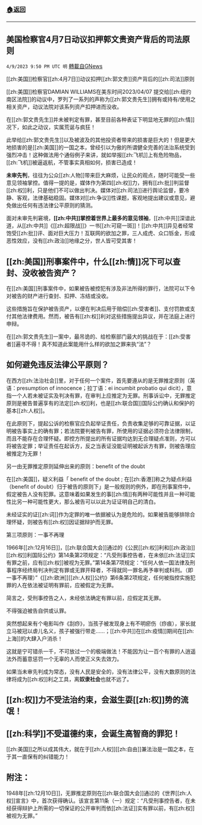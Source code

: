 ###  [:house:返回](README.md)
---


## 美国检察官4月7日动议扣押郭文贵资产背后的司法原则
`4/9/2023 9:50 PM UTC 明` [轉載自GNews](https://gnews.org/articles/1078887)

[[zh:美国]]检察官[[zh:4月7日]]动议扣押[[zh:郭文贵]]资产背后的[[zh:司法]]原则

[[zh:美国]]检察官DAMIAN WILLIAMS在美东时间2023/04/07 提交给[[zh:纽约南区法院]]的动议中，罗列了一系列的声称为[[zh:郭文贵先生]]拥有或持有/使用之相关资产，动议法院对该系列资产扣押进而没收。

在[[zh:郭文贵先生]]并未被判定有罪，甚至目前各种表证下明显地无罪的[[zh:情]]况下，如此之动议，实属荒诞与疯狂！

此举给[[zh:郭文贵先生]]以及被波及的其他投资者带来的损害是巨大的！但是更大地损害的是[[zh:美国]]的一国之本，曾经引以为傲的所谓健全完善的法治系统受到强烈冲击！这种做法用个通俗例子来讲，就如举报[[zh:飞机]]上有危险物品，[[zh:飞机]]被逼返航，不管事实真相如何，损害已造成！

**未审先判**，往往为公众[[zh:人物]]带来巨大麻烦，让民众的观点，随时可能受一些意见领袖掌控。值得一提的是，媒体作为第四[[zh:权]]力，拥有[[zh:批]]判监督[[zh:权]]利，只是他们不可以做出判决。媒体对[[zh:司法]]进行舆论监督，要冷静、客观，法律基础稳固。媒体对[[zh:争议]]性课题，客观地提出建议或意见，避免做出任何有违法律公平原则的猜测。

面对未审先判窘境，**[[zh:中共]]掌控着世界上最多的意见领袖**，[[zh:中共]]深谙此道，从[[zh:中共]]《[[zh:超限战]]》一书[[zh:可窥一斑]]！[[zh:中共]]异见者经常饱受[[zh:批]]评、面对巨大压力！互联网的欲加之罪，三人成虎、众口铄金，形成恶性效应，没有[[zh:政治]]地缘之分，世人皆可受其害！

## [[zh:美国]]刑事案件中，什么[[zh:情]]况下可以查封、没收被告资产？

在[[zh:美国]]刑事案件中，如果被告被控犯有涉及非法所得的罪行，法院可以下令对被告的财产进行查封、扣押、冻结或没收。

这些措施旨在保护被告资产，以便在判决后用于赔偿[[zh:受害者]]、支付罚款或支付其他法律费用。然而，被告有[[zh:权]]利对这些措施提出异议，并在法庭上进行申辩。

在[[zh:郭文贵先生]]一案中，最吊诡的、给检察部门最大的挑战在于：[[zh:受害者]]遍寻不得！真不知道此案能用什么样的欲加之罪来执“法”？

## 如何避免违反法律公平原则？

在西方[[zh:法治社会]]里，对于任何一个案件，首先要遵从的是无罪推定原则（英语：presumption of innocence；拉丁语：ei incumbit probatio qui dicit），意指一个人若未被证实及判决有罪，在审判上应推定为无罪。刑事诉讼中，无罪推定原则是被告普遍享有的法定[[zh:权]]利，也是[[zh:联合国]]国际公约确认和保护的基本[[zh:人权]]。

在此原则下，提起公诉的检察官应负起举证责任，负责收集足够的可靠证据，以证明被告事实上的确有罪；若法院要判被告有罪，所使用的证据必须符合法律限制，而且不能存在合理怀疑。即控方所提出的所有证据均达到无合理疑点准则，方可以将被告定罪；举证责任在起诉方，反之当表证没能证明被起诉方有罪，则被告理应被推定为无罪！

另一由无罪推定原则延伸出来的原则：benefit of the doubt

在[[zh:美国]]，疑义利益「 benefit of the doubt ;  在[[zh:香港]]称之为疑点利益（benefit of doubt）归于被告的原则下」是一般规则的例外，即在刑事案件中，假定被告人没有犯罪。这意味着如果发生的事[[zh:情]]有两种可能性并且一种可能性比另一种可能性更大，那么被告可以以此为证证明自己的清白。

未经证实的证[[zh:词]]作为定罪的唯一依据被认为是危险的。如果被告能够排除合理怀疑，则被告有[[zh:权]]因证据辩护而无罪。

第三项原则：一事不再理

1966年[[zh:12月16日]]，[[zh:联合国大会]]通过的《公民[[zh:权]]利和[[zh:政治]][[zh:权]]利国际公约》第14条第2项规定：“凡受刑事控告者，在未依[[zh:法证]]实有罪之前，应有[[zh:权]]被视为无罪。”第14条第7项规定：“任何人依一国法律及刑事程序经终局判决判定有罪或无罪开释者，不得就同一罪名再予审判或科刑。（即一事不再理）”《[[zh:欧洲]][[zh:人权]]公约》第6条第2项规定，任何被指控实施犯罪的人在依法被证明有罪前，应被假定为无罪。

简言之，受刑事控告之人，未经依法确定有罪以前，应假定其无罪。

不得强迫被告自供或认罪。

突然想起来有个电影叫作《刮痧》，当孩子被发现身上有不明瘀伤（痧痕），家长就立马被冠以虐儿名义，孩子被强行带走……；[[zh:中共]]在[[zh:疫情]]期间在[[zh:上海]]的大肆入户消杀！

这就是宁可错杀一千，不可放过一个的极端做法！不能因为让一百个有罪的人逍遥法外而蓄意惩罚一个无辜的人而使正义失去效力。 

如果当未审先判成为常态，没有人民是安全的，没有法律公平，没有大数原则的法律将成为[[zh:权]]利之工具，离**奴隶社会**也就不远了。

## [[zh:权]]力不受法治约束，会滋生耍[[zh:权]]势的流氓！

## [[zh:科学]]不受道德约束，会诞生高智商的罪犯！

[[zh:美国]]之所以成其伟大，就在于[[zh:人权]][[zh:自由]]兼法治是一国之本，在于其一直保有的纠错能力！

## 附注：
1948年[[zh:12月10日]]，无罪推定原则在[[zh:联合国大会]]通过的《世界[[zh:人权]]宣言》中，首次获得确认。该宣言第11条（一）规定：“凡受刑事控告者，在未经获得辩护上所需的一切保证的公开审判而依[[zh:法证]]实有罪以前，有[[zh:权]]被视为无罪。”


